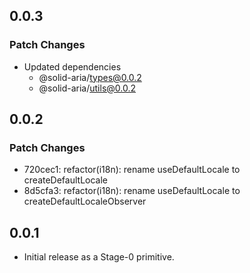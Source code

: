 ## 0.0.3

### Patch Changes

- Updated dependencies
  - @solid-aria/types@0.0.2
  - @solid-aria/utils@0.0.2

## 0.0.2

### Patch Changes

- 720cec1: refactor(i18n): rename useDefaultLocale to createDefaultLocale
- 8d5cfa3: refactor(i18n): rename useDefaultLocale to createDefaultLocaleObserver

## 0.0.1

- Initial release as a Stage-0 primitive.
